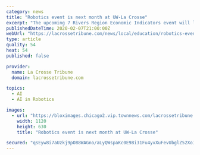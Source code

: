 ```yaml
---
category: news
title: "Robotics event is next month at UW-La Crosse"
excerpt: "The upcoming 7 Rivers Region Economic Indicators event will look at the use and impact of robotics and artificial intelligence in the La Crosse area. Artificial intelligence, AI, is being used to solve problems in a wide range of fields -- everything from agriculture to medicine."
publishedDateTime: 2020-02-07T21:00:00Z
webUrl: "https://lacrossetribune.com/news/local/education/robotics-event-is-next-month-at-uw-la-crosse/article_b06ed52a-3cf4-58d0-b8a4-42a6d5f71c72.html"
type: article
quality: 54
heat: 54
published: false

provider:
  name: La Crosse Tribune
  domain: lacrossetribune.com

topics:
  - AI
  - AI in Robotics

images:
  - url: "https://bloximages.chicago2.vip.townnews.com/lacrossetribune.com/content/tncms/assets/v3/editorial/b/06/b06ed52a-3cf4-58d0-b8a4-42a6d5f71c72/5e3dcf971b939.preview.jpg?crop=1167%2C656%2C0%2C104&resize=1120%2C630&order=crop%2Cresize"
    width: 1120
    height: 630
    title: "Robotics event is next month at UW-La Crosse"

secured: "qsEyw8i7aUzkj9pO88WAGno/aLyQWspaKc0E98i31Fu4yxXuFevUbglZ52XoIpTflC8yFUjuTUAmNSK+czzAemf00U/gnFC3f/mTPw/abC2WLdhiaWW1mHIVzoTcrVfJV4HhcHK6Vnl0juwWsX+/cb118TY4JrLtlVX+DrSSowGfFBaLI8/DCzTVfQ6pkiKGVeW9ivurmO36IopJpTEu3A8mHUfT00smg0Y5yY3yAujCHzVfldPB7oonpZiDDgseFZX4D+NTbH41hauSCSaEolJNbyBMKyzwJXGN+4e2JyymMpF6VEDIgMVj1idrtQZ77Zyi65PZsEpkPLaepx6aPYHpkhB//VmdDxUk7c4SGLaP/Q1whUTh0otwdeu5cI4YcdOH2b8lCA51h+KQZZv5V2bUYrzSutDuNw7TBHcHawzDXvCjr7lbLtN5y3CPN1QewQRo+181RKNya8dWJcDUq0KwQDrUgUSAvQWb2Se2pMc=;ok3IUJE9Z0Wfpt3MfwJqsQ=="
---
```


